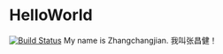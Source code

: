 # HelloWorld
[![Build Status](https://travis-ci.org/MicZcj/HelloWorld.svg?branch=master)](https://travis-ci.org/MicZcj/HelloWorld)
My name is Zhangchangjian.
我叫张昌健！
